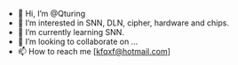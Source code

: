 - 👋 Hi, I’m @Qturing
- 👀 I’m interested in SNN, DLN, cipher, hardware and chips.
- 🌱 I’m currently learning SNN.
- 💞️ I’m looking to collaborate on ...
- 📫 How to reach me [kfqxf@hotmail.com]

<!---
Qturing/Qturing is a ✨ special ✨ repository because its `README.md` (this file) appears on your GitHub profile.
You can click the Preview link to take a look at your changes.
--->
